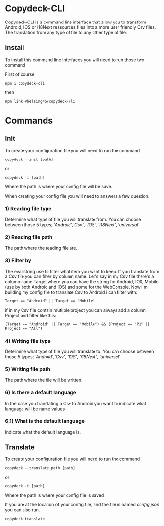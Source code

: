 # Copydeck-CLI
Copydeck-CLI is a command line interface that allow you to transform Android, IOS or i18Next ressources files into a more user friendly Csv files. The translation from any type of file to any other type of file.
## Install
To install this command line interfaces you will need to run those two command

First of course 
```
npm i copydeck-cli
```
then 
```
npm link @helsing45/copydeck-cli
```

# Commands
## Init
To create your configuration file you will need to run the command
```
copydeck --init [path]
```
or 
```
copydeck -i [path]
```

Where the path is where your config file will be save.

When creating your config file you will need to answers a few question.
### 1) Reading file type 
Determine what type of file you will translate from. You can choose between those 5 types; _'Android'_,_'Csv'_, _'IOS'_, _'i18Next'_, _'universal'_
### 2) Reading file path
The path where the reading file are.
### 3) Filter by
The eval string use to filter what item you want to keep. If you translate from a Csv file you can filter by column name. Let's say in my Csv file there's a column name Target where you can have the string for Android, IOS, Mobile (use by both Android and IOS) and some for the WebConsole. Now i'm building my config file to translate Csv to Android i can filter with:
```
Target == "Android" || Target == "Mobile" 
```

if in my Csv file contain mutliple project you can always add a column Project and filter like this:
```
(Target == "Android" || Target == "Mobile") && (Project == "P1" || Project == "All")
```
### 4) Writing file type 
Determine what type of file you will translate to. You can choose between those 5 types; _'Android'_,_'Csv'_, _'IOS'_, _'i18Next'_, _'universal'_

### 5) Writing file path  
The path where the file will be written.
### 6) Is there a default language 
In the case you translating a Csv to Android you want to indicate what language will be name values 
### 6.1) What is the default language 
Indicate what the default language is.

## Translate
To create your configuration file you will need to run the command
```
copydeck --translate_path [path]
```
or 
```
copydeck -t [path]
```

Where the path is where your config file is saved

If you are at the location of your config file, and the file is named _config.json_ you can also run.

```
copydeck translate
```